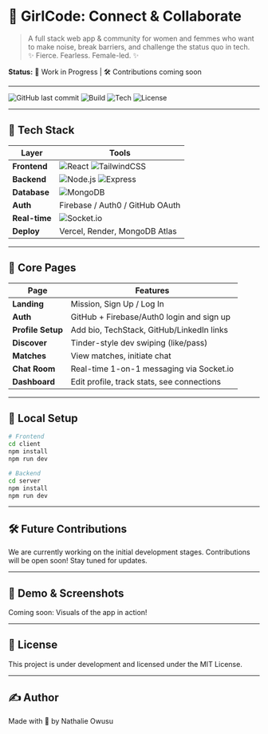 # 🌸 **GirlCode: Connect & Collaborate**

> A full stack web app & community for women and femmes who want to make noise, break barriers, and challenge the status quo in tech.  
> ✨ Fierce. Fearless. Female-led. ✨

**Status:** 🚧 Work in Progress | 🛠 Contributions coming soon  

---

![GitHub last commit](https://img.shields.io/github/last-commit/NathalieOwusu/GirlCode?style=flat-square)
![Build](https://img.shields.io/badge/build-passing-brightgreen?style=flat-square)
![Tech](https://img.shields.io/badge/Made%20with-React%2C%20Node.js%2C%20MongoDB-blueviolet?style=flat-square)
![License](https://img.shields.io/badge/license-MIT-blue?style=flat-square)

---

## 🧰 Tech Stack

| Layer         | Tools                                              |
|--------------|----------------------------------------------------|
| **Frontend**  | ![React](https://img.shields.io/badge/-React-61DAFB?logo=react&logoColor=white&style=flat-square) ![TailwindCSS](https://img.shields.io/badge/-TailwindCSS-38B2AC?logo=tailwindcss&logoColor=white&style=flat-square) |
| **Backend**   | ![Node.js](https://img.shields.io/badge/-Node.js-339933?logo=nodedotjs&logoColor=white&style=flat-square) ![Express](https://img.shields.io/badge/-Express-000000?logo=express&logoColor=white&style=flat-square) |
| **Database**  | ![MongoDB](https://img.shields.io/badge/-MongoDB-47A248?logo=mongodb&logoColor=white&style=flat-square) |
| **Auth**      | Firebase / Auth0 / GitHub OAuth                   |
| **Real-time** | ![Socket.io](https://img.shields.io/badge/-Socket.io-010101?logo=socket.io&logoColor=white&style=flat-square) |
| **Deploy**    | Vercel, Render, MongoDB Atlas                     |

---

## 📱 Core Pages

| Page             | Features                                                       |
|------------------|----------------------------------------------------------------|
| **Landing**       | Mission, Sign Up / Log In                                     |
| **Auth**          | GitHub + Firebase/Auth0 login and sign up                     |
| **Profile Setup** | Add bio, TechStack, GitHub/LinkedIn links                    |
| **Discover**      | Tinder-style dev swiping (like/pass)                          |
| **Matches**       | View matches, initiate chat                                   |
| **Chat Room**     | Real-time 1-on-1 messaging via Socket.io                      |
| **Dashboard**     | Edit profile, track stats, see connections                    |

---

## 🚀 Local Setup

```bash
# Frontend
cd client
npm install
npm run dev

# Backend
cd server
npm install
npm run dev
```
---

## 🛠 Future Contributions
We are currently working on the initial development stages. Contributions will be open soon! Stay tuned for updates.

---

## 🎥 Demo & Screenshots
Coming soon: Visuals of the app in action!

---

## 📜 License
This project is under development and licensed under the MIT License.

---

## ✍️ Author
Made with 💖 by Nathalie Owusu
